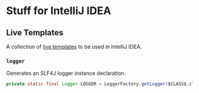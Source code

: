 # Stuff for IntelliJ IDEA  

## Live Templates
A collection of [live templates](https://www.jetbrains.com/help/idea/using-live-templates.html) to be used in IntelliJ IDEA.

### `logger`
Generates an SLF4J logger instance declaration.
```java
private static final Logger LOGGER = LoggerFactory.getLogger($CLASS$.class); 
```
